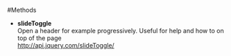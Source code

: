 #Methods

* **slideToggle**   
Open a header for example progressively. Useful for help and how to on top of the page  
http://api.jquery.com/slideToggle/